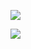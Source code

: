 <p allign = "center">
  <img src="https://github-readme-stats.vercel.app/api?username=NortonV"/>
<p/>

<p allign = "center">
  <img src="https://wakatime.com/share/@b378d2d4-52d5-4f37-bf7f-f9b557a02c75/02c102c4-94b5-493d-84b1-f9d5c176b368.svg">
<p/>
